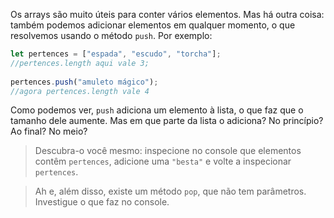 Os arrays são muito úteis para conter vários elementos. Mas há outra coisa: também podemos adicionar elementos em qualquer momento, o que resolvemos usando o método `push`. Por exemplo:

``` javascript
let pertences = ["espada", "escudo", "torcha"];
//pertences.length aqui vale 3;
 
pertences.push("amuleto mágico");
//agora pertences.length vale 4
```

Como podemos ver, `push` adiciona um elemento à lista, o que faz que o tamanho dele aumente. Mas em que parte da lista o adiciona? No princípio? Ao final? No meio?

> Descubra-o você mesmo: inspecione no console que elementos contêm `pertences`, adicione uma `"besta"` e volte a inspecionar `pertences`.

> Ah e, além disso, existe um método `pop`, que não tem parâmetros. Investigue o que faz no console.